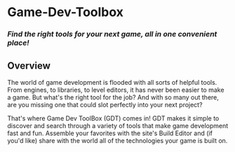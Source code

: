 # Game-Dev-Toolbox

### *Find the right tools for your next game, all in one convenient place!*

## Overview
The world of game development is flooded with all sorts of helpful tools. From engines, to libraries, to level editors, it has never been easier to make a game. But what's the right tool for the job? And with so many out there, are you missing one that could slot perfectly into your next project?

That's where Game Dev ToolBox (GDT) comes in! GDT makes it simple to discover and search through a variety of tools that make game development fast and fun. Assemble your favorites with the site's Build Editor and (if you'd like) share with the world all of the technologies your game is built on.
